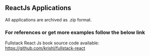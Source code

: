 ## ReactJs Applications
All applications are archived as .zip format.


### For references or get more examples follow the below link

Fullstack React Js book source code available: https://github.com/krishl/fullstack-react
